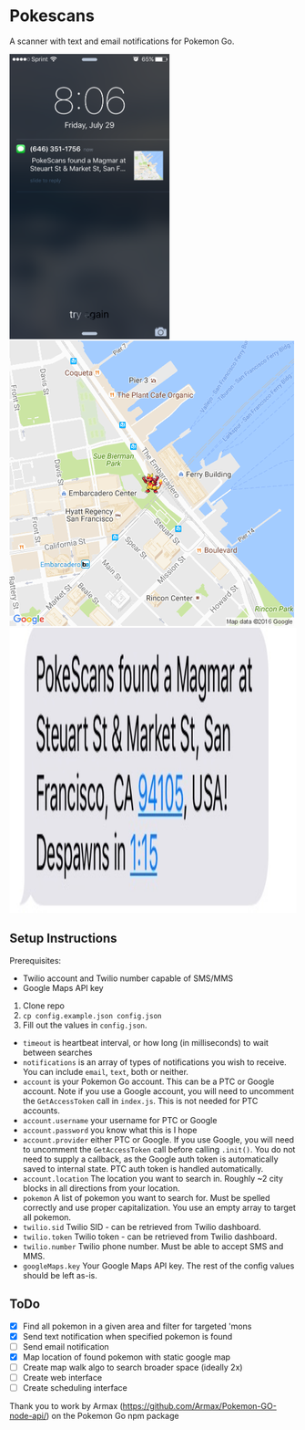 # Pokescans
A scanner with text and email notifications for Pokemon Go.

<img src="./pokescans_text.png" height="500">
<img src="./pokescans_map.png" height="500">
<img src="./text_detail.jpg" height="500">

## Setup Instructions

Prerequisites:
- Twilio account and Twilio number capable of SMS/MMS
- Google Maps API key

1. Clone repo
2. `cp config.example.json config.json`
3. Fill out the values in `config.json`.
  * `timeout` is heartbeat interval, or how long (in milliseconds) to wait between searches
  * `notifications` is an array of types of notifications you wish to receive. You can include `email`, `text`, both or neither.
  * `account` is your Pokemon Go account. This can be a PTC or Google account. Note if you use a Google account, you will need to uncomment the `GetAccessToken` call in `index.js`. This is not needed for PTC accounts.
  * `account.username` your username for PTC or Google
  * `account.password` you know what this is I hope
  * `account.provider` either PTC or Google. If you use Google, you will need to uncomment the `GetAccessToken` call before calling `.init()`. You do not need to supply a callback, as the Google auth token is automatically saved to internal state. PTC auth token is handled automatically.
  * `account.location` The location you want to search in. Roughly ~2 city blocks in all directions from your location.
  * `pokemon` A list of pokemon you want to search for. Must be spelled correctly and use proper capitalization. You use an empty array to target all pokemon.
  * `twilio.sid` Twilio SID - can be retrieved from Twilio dashboard.
  * `twilio.token` Twilio token - can be retrieved from Twilio dashboard.
  * `twilio.number` Twilio phone number. Must be able to accept SMS and MMS.
  * `googleMaps.key` Your Google Maps API key. The rest of the config values should be left as-is.

## ToDo
- [x] Find all pokemon in a given area and filter for targeted 'mons
- [x] Send text notification when specified pokemon is found
- [ ] Send email notification
- [x] Map location of found pokemon with static google map
- [ ] Create map walk algo to search broader space (ideally 2x)
- [ ] Create web interface
- [ ] Create scheduling interface

Thank you to work by Armax (https://github.com/Armax/Pokemon-GO-node-api/) on the Pokemon Go npm package
